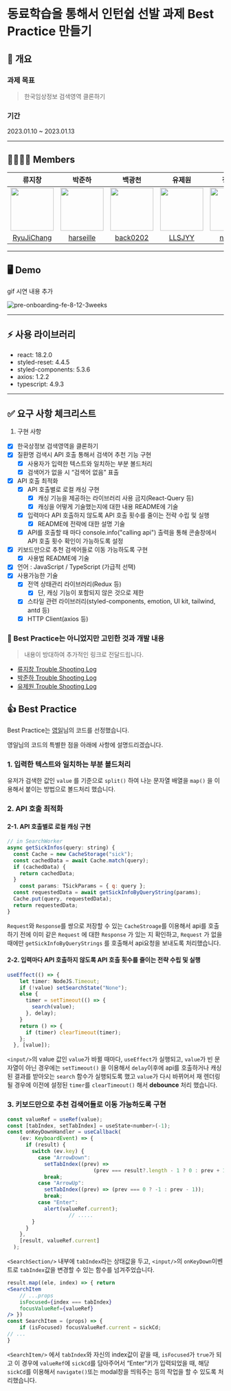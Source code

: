 # 동료학습을 통해서 인턴쉽 선발 과제 Best Practice 만들기

## 📕 개요



### 과제 목표

> 한국임상정보 검색영역 클론하기

### 기간

2023.01.10 ~ 2023.01.13

---

## 👨‍👩‍👧‍👦 Members

|                                              류지창                                              |                                             박준하                                              |                                             백광천                                              |                                             유제원                                              |                                             정세연                                              |                                             조영일                                              |
| :----------------------------------------------------------------------------------------------: | :---------------------------------------------------------------------------------------------: | :---------------------------------------------------------------------------------------------: | :---------------------------------------------------------------------------------------------: | :---------------------------------------------------------------------------------------------: | :---------------------------------------------------------------------------------------------: |
| <img src="https://avatars.githubusercontent.com/u/104156381?s=70&v=4" width="100" height="100"/> | <img src="https://avatars.githubusercontent.com/u/85827017?s=70&v=4" width="100" height="100"/> | <img src="https://avatars.githubusercontent.com/u/82658528?s=70&v=4" width="100" height="100"/> | <img src="https://avatars.githubusercontent.com/u/96014828?s=70&v=4" width="100" height="100"/> | <img src="https://avatars.githubusercontent.com/u/79056677?s=70&v=4" width="100" height="100"/> | <img src="https://avatars.githubusercontent.com/u/86599495?s=70&v=4" width="100" height="100"/> |
|                           [RyuJiChang](https://github.com/RyuJiChang)                            |                            [harseille](https://github.com/harseille)                            |                             [back0202](https://github.com/back0202)                             |                               [LLSJYY](https://github.com/LLSJYY)                               |                               [n0eyes](https://github.com/n0eyes)                               |                            [young1the](https://github.com/young1the)                            |

---

## 🖥 Demo
gif 시연 내용 추가

![pre-onboarding-fe-8-12-3weeks](https://user-images.githubusercontent.com/96014828/212293549-06614996-1a98-4763-8ecb-b515f8fae08c.gif)

---

## ⚡️ 사용 라이브러리

- react: 18.2.0
- styled-reset: 4.4.5
- styled-components: 5.3.6
- axios: 1.2.2
- typescript: 4.9.3
---

## ✅ 요구 사항 체크리스트

1. 구현 사항

- [x] 한국상정보 검색영역을 클론하기
- [x] 질환명 검색시 API 호출 통해서 검색어 추천 기능 구현
  - [x] 사용자가 입력한 텍스트와 일치하는 부분 볼드처리
  - [x] 검색어가 없을 시 “검색어 없음” 표출
- [x] API 호출 최적화
  - [x] API 호출별로 로컬 캐싱 구현
    - [x] 캐싱 기능을 제공하는 라이브러리 사용 금지(React-Query 등)
    - [x] 캐싱을 어떻게 기술했는지에 대한 내용 README에 기술
  - [x] 입력마다 API 호출하지 않도록 API 호출 횟수를 줄이는 전략 수립 및 실행
    - [x] README에 전략에 대한 설명 기술
  - [x] API를 호출할 때 마다 console.info("calling api") 출력을 통해 콘솔창에서 API 호출 횟수 확인이 가능하도록 설정
- [x] 키보드만으로 추천 검색어들로 이동 가능하도록 구현
  - [x] 사용법 README에 기술
- [x] 언어 : JavaScript / TypeScript (가급적 선택)
- [x] 사용가능한 기술
  - [x] 전역 상태관리 라이브러리(Redux 등)
    - [x] 단, 캐싱 기능이 포함되지 않은 것으로 제한
  - [x] 스타일 관련 라이브러리(styled-components, emotion, UI kit, tailwind, antd 등)
  - [x] HTTP Client(axios 등)

### 🥲 Best Practice는 아니었지만 고민한 것과 개발 내용

> 내용이 방대하여 추가적인 링크로 전달드립니다.

- [류지창 Trouble Shooting Log](https://www.notion.so/b53badc75edb4edc81c5990cb135efd0)
- [박준하 Trouble Shooting Log](https://www.notion.so/5dbd0179028240898238e0c8560a4f28)
- [유제원 Trouble Shooting Log](https://www.notion.so/a6c2121234814972b86bf8ff71ba2c80)

## 👍 Best Practice

Best Practice는 [영일](https://github.com/young1the)님의 코드를 선정했습니다.

영일님의 코드의 특별한 점을 아래에 사항에 설명드리겠습니다.

### 1. 입력한 텍스트와 일치하는 부분 볼드처리

유저가 검색한 값인 `value` 를 기준으로 `split()` 하여 나눈 문자열 배열을 `map()` 을 이용해서 붙이는 방법으로 볼드처리 했습니다.

### 2. API 호출 최적화

#### 2-1. API 호출별로 로컬 캐싱 구현

```jsx
// in SearchWorker
async getSickInfos(query: string) {
  const Cache = new CacheStorage("sick");
  const cachedData = await Cache.match(query);
  if (cachedData) {
    return cachedData;
  }
	const params: TSickParams = { q: query };
  const requestedData = await getSickInfoByQueryString(params);
  Cache.put(query, requestedData);
  return requestedData;
}
```

`Request`와 `Response`를 쌍으로 저장할 수 있는 `CacheStroage`를 이용해서 api를 호출하기 전에 이미 같은 `Request` 에 대한 `Response` 가 있는 지 확인하고, `Request` 가 없을 때에만 `getSickInfoByQueryStrings` 를 호출해서 api요청을 보내도록 처리했습니다.

#### 2-2. 입력마다 API 호출하지 않도록 API 호출 횟수를 줄이는 전략 수립 및 실행

```jsx
useEffect(() => {
    let timer: NodeJS.Timeout;
    if (!value) setSearchState("None");
    else {
      timer = setTimeout(() => {
        search(value);
      }, delay);
    }
    return () => {
      if (timer) clearTimeout(timer);
    };
  }, [value]);
```

`<input/>`의 value 값인 `value`가 바뀔 때마다, `useEffect`가 실행되고, `value`가 빈 문자열이 아닌 경우에는 `setTimeout()` 을 이용해서 `delay`이후에 api를 호출하거나 캐싱된 결과를 받아오는 `search` 함수가 실행되도록 했고 `value`가 다시 바뀌어서 재 렌더링 될 경우에 이전에 설정된 `timer`를 `clearTimeout()` 해서 **debounce** 처리 했습니다.

### 3. 키보드만으로 추천 검색어들로 이동 가능하도록 구현

```jsx
const valueRef = useRef(value);
const [tabIndex, setTabIndex] = useState<number>(-1);
const onKeyDownHandler = useCallback(
    (ev: KeyboardEvent) => {
      if (result) {
        switch (ev.key) {
          case "ArrowDown":
            setTabIndex((prev) => 
							(prev === result?.length - 1 ? 0 : prev + 1));
            break;
          case "ArrowUp":
            setTabIndex((prev) => (prev === 0 ? -1 : prev - 1));
            break;
          case "Enter":
            alert(valueRef.current);
					// .....
        }
      }
    },
    [result, valueRef.current]
  );
```

`<SearchSection/>` 내부에 `tabIndex`라는 상태값을 두고, `<input/>`의 `onKeyDown`이벤트로 `tabIndex`값을 변경할 수 있는 함수를 넘겨주었습니다. 

```jsx
result.map((ele, index) => { return
<SearchItem
	// ...props
	isFocused={index === tabIndex}
	focusValueRef={valueRef}
/> })
const SearchItem = (props) => {
	if (isFocused) focusValueRef.current = sickCd;
// ...
}
```

`<SearchItem/>` 에서 `tabIndex`와 자신의 index값이 같을 때, `isFocused`가 `true`가 되고 이 경우에 `valueRef`에 `sickCd`를 담아주어서 “Enter”키가 입력되었을 때, 해당 `sickCd`를 이용해서 `navigate()`또는 modal창을 띄워주는 등의 작업을 할 수 있도록 처리했습니다.
